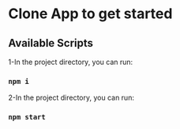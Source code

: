 # Clone App to get started

## Available Scripts

1-In the project directory, you can run:

### `npm i`

2-In the project directory, you can run:

### `npm start`

